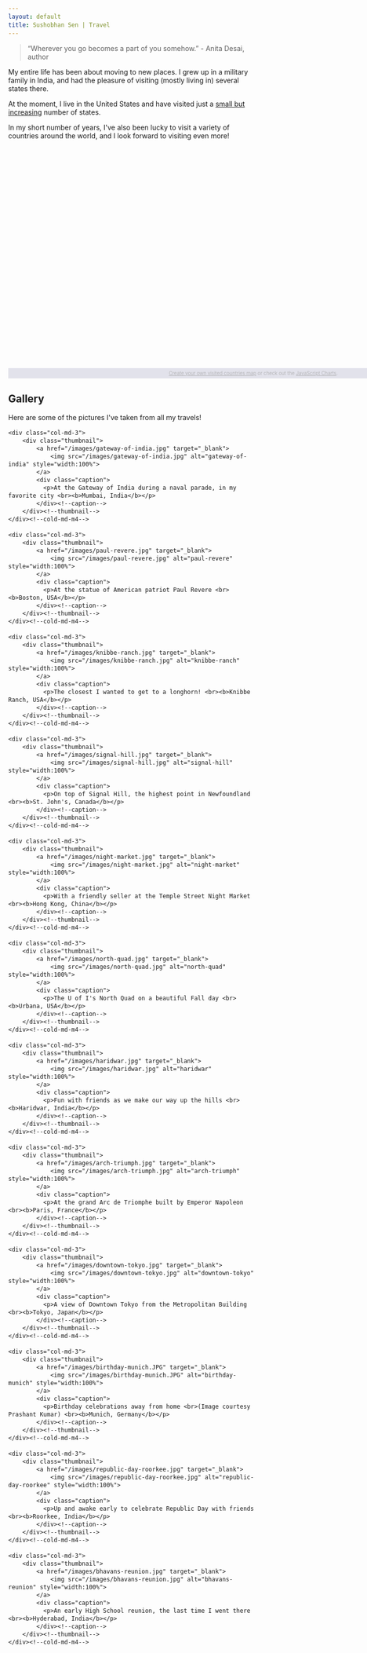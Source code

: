 ```yaml
---
layout: default
title: Sushobhan Sen | Travel
---
```

> “Wherever you go becomes a part of you somehow.”  - Anita Desai, author

My entire life has been about moving to new places. I grew up in a military family in India, and had the pleasure of visiting (mostly living in) several states there. 

At the moment, I live in the United States and have visited just a [small but increasing](https://map1.maploco.com/visited-states/ml/CA-DC-IA-IL-IN-MA-MD-MI-MN-TX-WI.png) number of states.

In my short number of years, I've also been lucky to visit a variety of countries around the world, and I look forward to visiting even more!

<div align="center">
	<script src="https://www.amcharts.com/lib/3/ammap.js" type="text/javascript"></script>
	<script src="https://www.amcharts.com/lib/3/maps/js/worldHigh.js" type="text/javascript"></script>
	<script src="https://www.amcharts.com/lib/3/themes/dark.js" type="text/javascript"></script>
	<div id="mapdiv" style="width: 1000px; height: 450px;"></div>
	<div style="width: 1000px; font-size: 70%; padding: 5px 0; text-align: center; background-color: #E2E2EB; margin-top: 1px; color: #B4B4B7;"><a href="https://www.amcharts.com/visited_countries/" style="color: #B4B4B7;">Create your own visited countries map</a> or check out the <a href="https://www.amcharts.com/" style="color: #B4B4B7;">JavaScript Charts</a>.</div>
	<script type="text/javascript">
	var map = AmCharts.makeChart("mapdiv",{
	type: "map",
	theme: "dark",
	projection: "mercator",
	panEventsEnabled : true,
	backgroundColor : "#E2E2EB",
	backgroundAlpha : 1,
	zoomControl: {
	zoomControlEnabled : true
	},
	dataProvider : {
	map : "worldHigh",
	getAreasFromMap : true,
	areas :
	[
		{
			"id": "BE",
			"showAsSelected": true
		},
		{
			"id": "FR",
			"showAsSelected": true
		},
		{
			"id": "DE",
			"showAsSelected": true
		},
		{
			"id": "IT",
			"showAsSelected": true
		},
		{
			"id": "NL",
			"showAsSelected": true
		},
		{
			"id": "CH",
			"showAsSelected": true
		},
		{
			"id": "CA",
			"showAsSelected": true
		},
		{
			"id": "US",
			"showAsSelected": true
		},
		{
			"id": "HK",
			"showAsSelected": true
		},
		{
			"id": "IN",
			"showAsSelected": true
		},
		{
			"id": "JP",
			"showAsSelected": true
		}
	]
	},
	areasSettings : {
	autoZoom : true,
	color : "#B4B4B7",
	colorSolid : "#1F2329",
	selectedColor : "#1F2329",
	outlineColor : "#666666",
	rollOverColor : "#9EC2F7",
	rollOverOutlineColor : "#000000"
	}
	});
	</script>
</div>

## Gallery
Here are some of the pictures I've taken from all my travels!

<div class="row">

	<div class="col-md-3">
		<div class="thumbnail">
			<a href="/images/gateway-of-india.jpg" target="_blank">
				<img src="/images/gateway-of-india.jpg" alt="gateway-of-india" style="width:100%">
			</a>
			<div class="caption">
			  <p>At the Gateway of India during a naval parade, in my favorite city <br><b>Mumbai, India</b></p>
			</div><!--caption-->
		</div><!--thumbnail-->
	</div><!--cold-md-m4-->
	
	<div class="col-md-3">
		<div class="thumbnail">
			<a href="/images/paul-revere.jpg" target="_blank">
				<img src="/images/paul-revere.jpg" alt="paul-revere" style="width:100%">
			</a>
			<div class="caption">
			  <p>At the statue of American patriot Paul Revere <br><b>Boston, USA</b></p>
			</div><!--caption-->
		</div><!--thumbnail-->
	</div><!--cold-md-m4-->
	
	<div class="col-md-3">
		<div class="thumbnail">
			<a href="/images/knibbe-ranch.jpg" target="_blank">
				<img src="/images/knibbe-ranch.jpg" alt="knibbe-ranch" style="width:100%">
			</a>
			<div class="caption">
			  <p>The closest I wanted to get to a longhorn! <br><b>Knibbe Ranch, USA</b></p>
			</div><!--caption-->
		</div><!--thumbnail-->
	</div><!--cold-md-m4-->
	
	<div class="col-md-3">
		<div class="thumbnail">
			<a href="/images/signal-hill.jpg" target="_blank">
				<img src="/images/signal-hill.jpg" alt="signal-hill" style="width:100%">
			</a>
			<div class="caption">
			  <p>On top of Signal Hill, the highest point in Newfoundland <br><b>St. John's, Canada</b></p>
			</div><!--caption-->
		</div><!--thumbnail-->
	</div><!--cold-md-m4-->
	
	<div class="col-md-3">
		<div class="thumbnail">
			<a href="/images/night-market.jpg" target="_blank">
				<img src="/images/night-market.jpg" alt="night-market" style="width:100%">
			</a>
			<div class="caption">
			  <p>With a friendly seller at the Temple Street Night Market <br><b>Hong Kong, China</b></p>
			</div><!--caption-->
		</div><!--thumbnail-->
	</div><!--cold-md-m4-->
	
	<div class="col-md-3">
		<div class="thumbnail">
			<a href="/images/north-quad.jpg" target="_blank">
				<img src="/images/north-quad.jpg" alt="north-quad" style="width:100%">
			</a>
			<div class="caption">
			  <p>The U of I's North Quad on a beautiful Fall day <br><b>Urbana, USA</b></p>
			</div><!--caption-->
		</div><!--thumbnail-->
	</div><!--cold-md-m4-->
	
	<div class="col-md-3">
		<div class="thumbnail">
			<a href="/images/haridwar.jpg" target="_blank">
				<img src="/images/haridwar.jpg" alt="haridwar" style="width:100%">
			</a>
			<div class="caption">
			  <p>Fun with friends as we make our way up the hills <br><b>Haridwar, India</b></p>
			</div><!--caption-->
		</div><!--thumbnail-->
	</div><!--cold-md-m4-->
	
	<div class="col-md-3">
		<div class="thumbnail">
			<a href="/images/arch-triumph.jpg" target="_blank">
				<img src="/images/arch-triumph.jpg" alt="arch-triumph" style="width:100%">
			</a>
			<div class="caption">
			  <p>At the grand Arc de Triomphe built by Emperor Napoleon <br><b>Paris, France</b></p>
			</div><!--caption-->
		</div><!--thumbnail-->
	</div><!--cold-md-m4-->
	
	<div class="col-md-3">
		<div class="thumbnail">
			<a href="/images/downtown-tokyo.jpg" target="_blank">
				<img src="/images/downtown-tokyo.jpg" alt="downtown-tokyo" style="width:100%">
			</a>
			<div class="caption">
			  <p>A view of Downtown Tokyo from the Metropolitan Building <br><b>Tokyo, Japan</b></p>
			</div><!--caption-->
		</div><!--thumbnail-->
	</div><!--cold-md-m4-->
	
	<div class="col-md-3">
		<div class="thumbnail">
			<a href="/images/birthday-munich.JPG" target="_blank">
				<img src="/images/birthday-munich.JPG" alt="birthday-munich" style="width:100%">
			</a>
			<div class="caption">
			  <p>Birthday celebrations away from home <br>(Image courtesy Prashant Kumar) <br><b>Munich, Germany</b></p>
			</div><!--caption-->
		</div><!--thumbnail-->
	</div><!--cold-md-m4-->
	
	<div class="col-md-3">
		<div class="thumbnail">
			<a href="/images/republic-day-roorkee.jpg" target="_blank">
				<img src="/images/republic-day-roorkee.jpg" alt="republic-day-roorkee" style="width:100%">
			</a>
			<div class="caption">
			  <p>Up and awake early to celebrate Republic Day with friends <br><b>Roorkee, India</b></p>
			</div><!--caption-->
		</div><!--thumbnail-->
	</div><!--cold-md-m4-->
	
	<div class="col-md-3">
		<div class="thumbnail">
			<a href="/images/bhavans-reunion.jpg" target="_blank">
				<img src="/images/bhavans-reunion.jpg" alt="bhavans-reunion" style="width:100%">
			</a>
			<div class="caption">
			  <p>An early High School reunion, the last time I went there <br><b>Hyderabad, India</b></p>
			</div><!--caption-->
		</div><!--thumbnail-->
	</div><!--cold-md-m4-->
	
</div><!---row--->
